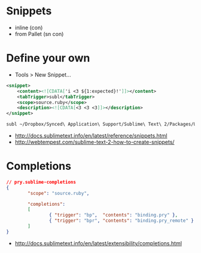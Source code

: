 # Snippets

- inline (con)
- from Pallet (sn con)

# Define your own

- Tools > New Snippet...

```xml
<snippet>
    <content><![CDATA['i <3 ${1:expected}!']]></content>
    <tabTrigger>subl</tabTrigger>
    <scope>source.ruby</scope>
    <description><![CDATA[<3 <3 <3]]></description>
</snippet>
```

```bash
subl ~/Dropbox/Synced\ Application\ Support/Sublime\ Text\ 2/Packages/User/
```

- http://docs.sublimetext.info/en/latest/reference/snippets.html
- http://webtempest.com/sublime-text-2-how-to-create-snippets/

# Completions


```json
// pry.sublime-completions
{
        "scope": "source.ruby",

        "completions":
        [
                { "trigger": "bp",  "contents": "binding.pry" },
                { "trigger": "bpr", "contents": "binding.pry_remote" }
        ]
}
```

- http://docs.sublimetext.info/en/latest/extensibility/completions.html
